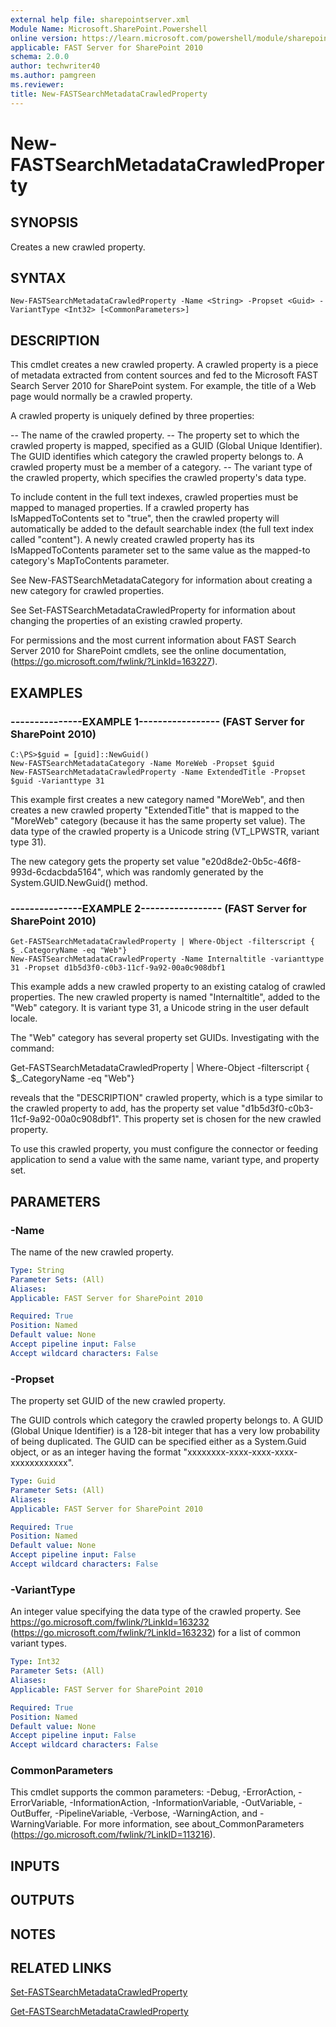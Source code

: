 ```yaml
---
external help file: sharepointserver.xml
Module Name: Microsoft.SharePoint.Powershell
online version: https://learn.microsoft.com/powershell/module/sharepoint-server/new-fastsearchmetadatacrawledproperty
applicable: FAST Server for SharePoint 2010
schema: 2.0.0
author: techwriter40
ms.author: pamgreen
ms.reviewer: 
title: New-FASTSearchMetadataCrawledProperty
---
```


# New-FASTSearchMetadataCrawledProperty

## SYNOPSIS
Creates a new crawled property.

## SYNTAX

```
New-FASTSearchMetadataCrawledProperty -Name <String> -Propset <Guid> -VariantType <Int32> [<CommonParameters>]
```

## DESCRIPTION
This cmdlet creates a new crawled property.
A crawled property is a piece of metadata extracted from content sources and fed to the Microsoft FAST Search Server 2010 for SharePoint system.
For example, the title of a Web page would normally be a crawled property.

A crawled property is uniquely defined by three properties:

-- The name of the crawled property.
-- The property set to which the crawled property is mapped, specified as a GUID (Global Unique Identifier). The GUID identifies which category the crawled property belongs to. A crawled property must be a member of a category.
-- The variant type of the crawled property, which specifies the crawled property's data type.

To include content in the full text indexes, crawled properties must be mapped to managed properties. 
If a crawled property has IsMappedToContents set to "true", then the crawled property will automatically be added to the default searchable index (the full text index called "content").
A newly created crawled property has its IsMappedToContents parameter set to the same value as the mapped-to category's MapToContents parameter.

See New-FASTSearchMetadataCategory for information about creating a new category for crawled properties.

See Set-FASTSearchMetadataCrawledProperty for information about changing the properties of an existing crawled property.

For permissions and the most current information about FAST Search Server 2010 for SharePoint cmdlets, see the online documentation, (https://go.microsoft.com/fwlink/?LinkId=163227).

## EXAMPLES

### ---------------EXAMPLE 1----------------- (FAST Server for SharePoint 2010)
```
C:\PS>$guid = [guid]::NewGuid()
New-FASTSearchMetadataCategory -Name MoreWeb -Propset $guid
New-FASTSearchMetadataCrawledProperty -Name ExtendedTitle -Propset $guid -Varianttype 31
```

This example first creates a new category named "MoreWeb", and then creates a new crawled property "ExtendedTitle" that is mapped to the "MoreWeb" category (because it has the same property set value).
The data type of the crawled property is a Unicode string (VT_LPWSTR, variant type 31).

The new category gets the property set value "e20d8de2-0b5c-46f8-993d-6cdacbda5164", which was randomly generated by the System.GUID.NewGuid() method.

### ---------------EXAMPLE 2----------------- (FAST Server for SharePoint 2010)
```
Get-FASTSearchMetadataCrawledProperty | Where-Object -filterscript { $_.CategoryName -eq "Web"}
New-FASTSearchMetadataCrawledProperty -Name Internaltitle -varianttype 31 -Propset d1b5d3f0-c0b3-11cf-9a92-00a0c908dbf1
```

This example adds a new crawled property to an existing catalog of crawled properties.
The new crawled property is named "Internaltitle", added to the "Web" category.
It is variant type 31, a Unicode string in the user default locale.

The "Web" category has several property set GUIDs.
Investigating with the command:

Get-FASTSearchMetadataCrawledProperty | Where-Object -filterscript { $_.CategoryName -eq "Web"}

reveals that the "DESCRIPTION" crawled property, which is a type similar to the crawled property to add, has the property set value "d1b5d3f0-c0b3-11cf-9a92-00a0c908dbf1".
This property set is chosen for the new crawled property.

To use this crawled property, you must configure the connector or feeding application to send a value with the same name, variant type, and property set.

## PARAMETERS

### -Name
The name of the new crawled property.

```yaml
Type: String
Parameter Sets: (All)
Aliases: 
Applicable: FAST Server for SharePoint 2010

Required: True
Position: Named
Default value: None
Accept pipeline input: False
Accept wildcard characters: False
```

### -Propset
The property set GUID of the new crawled property.

The GUID controls which category the crawled property belongs to.
A GUID (Global Unique Identifier) is a 128-bit integer that has a very low probability of being duplicated.
The GUID can be specified either as a System.Guid object, or as an integer having the format "xxxxxxxx-xxxx-xxxx-xxxx-xxxxxxxxxxxx".

```yaml
Type: Guid
Parameter Sets: (All)
Aliases: 
Applicable: FAST Server for SharePoint 2010

Required: True
Position: Named
Default value: None
Accept pipeline input: False
Accept wildcard characters: False
```

### -VariantType
An integer value specifying the data type of the crawled property.
See https://go.microsoft.com/fwlink/?LinkId=163232 (https://go.microsoft.com/fwlink/?LinkId=163232) for a list of common variant types.

```yaml
Type: Int32
Parameter Sets: (All)
Aliases: 
Applicable: FAST Server for SharePoint 2010

Required: True
Position: Named
Default value: None
Accept pipeline input: False
Accept wildcard characters: False
```

### CommonParameters
This cmdlet supports the common parameters: -Debug, -ErrorAction, -ErrorVariable, -InformationAction, -InformationVariable, -OutVariable, -OutBuffer, -PipelineVariable, -Verbose, -WarningAction, and -WarningVariable. For more information, see about_CommonParameters (https://go.microsoft.com/fwlink/?LinkID=113216).

## INPUTS

## OUTPUTS

## NOTES

## RELATED LINKS

[Set-FASTSearchMetadataCrawledProperty](Set-FASTSearchMetadataCrawledProperty.md)

[Get-FASTSearchMetadataCrawledProperty](Get-FASTSearchMetadataCrawledProperty.md)
